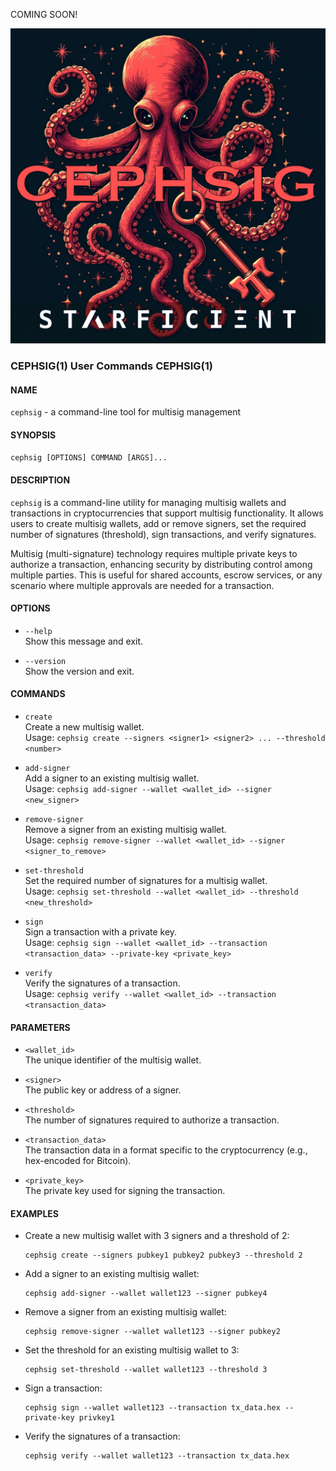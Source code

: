 COMING SOON!

![logo](cephsig2.jpg)

### **CEPHSIG(1)** User Commands **CEPHSIG(1)**

#### **NAME**  
`cephsig` - a command-line tool for multisig management

#### **SYNOPSIS**  
`cephsig [OPTIONS] COMMAND [ARGS]...`

#### **DESCRIPTION**  
`cephsig` is a command-line utility for managing multisig wallets and transactions in cryptocurrencies that support multisig functionality. It allows users to create multisig wallets, add or remove signers, set the required number of signatures (threshold), sign transactions, and verify signatures.  

Multisig (multi-signature) technology requires multiple private keys to authorize a transaction, enhancing security by distributing control among multiple parties. This is useful for shared accounts, escrow services, or any scenario where multiple approvals are needed for a transaction.

#### **OPTIONS**  
- `--help`  
  Show this message and exit.  

- `--version`  
  Show the version and exit.

#### **COMMANDS**  
- `create`  
  Create a new multisig wallet.  
  Usage: `cephsig create --signers <signer1> <signer2> ... --threshold <number>`  

- `add-signer`  
  Add a signer to an existing multisig wallet.  
  Usage: `cephsig add-signer --wallet <wallet_id> --signer <new_signer>`  

- `remove-signer`  
  Remove a signer from an existing multisig wallet.  
  Usage: `cephsig remove-signer --wallet <wallet_id> --signer <signer_to_remove>`  

- `set-threshold`  
  Set the required number of signatures for a multisig wallet.  
  Usage: `cephsig set-threshold --wallet <wallet_id> --threshold <new_threshold>`  

- `sign`  
  Sign a transaction with a private key.  
  Usage: `cephsig sign --wallet <wallet_id> --transaction <transaction_data> --private-key <private_key>`  

- `verify`  
  Verify the signatures of a transaction.  
  Usage: `cephsig verify --wallet <wallet_id> --transaction <transaction_data>`

#### **PARAMETERS**  
- `<wallet_id>`  
  The unique identifier of the multisig wallet.  

- `<signer>`  
  The public key or address of a signer.  

- `<threshold>`  
  The number of signatures required to authorize a transaction.  

- `<transaction_data>`  
  The transaction data in a format specific to the cryptocurrency (e.g., hex-encoded for Bitcoin).  

- `<private_key>`  
  The private key used for signing the transaction.

#### **EXAMPLES**  
- Create a new multisig wallet with 3 signers and a threshold of 2:  
  ```
  cephsig create --signers pubkey1 pubkey2 pubkey3 --threshold 2
  ```

- Add a signer to an existing multisig wallet:  
  ```
  cephsig add-signer --wallet wallet123 --signer pubkey4
  ```

- Remove a signer from an existing multisig wallet:  
  ```
  cephsig remove-signer --wallet wallet123 --signer pubkey2
  ```

- Set the threshold for an existing multisig wallet to 3:  
  ```
  cephsig set-threshold --wallet wallet123 --threshold 3
  ```

- Sign a transaction:  
  ```
  cephsig sign --wallet wallet123 --transaction tx_data.hex --private-key privkey1
  ```

- Verify the signatures of a transaction:  
  ```
  cephsig verify --wallet wallet123 --transaction tx_data.hex
  ```
